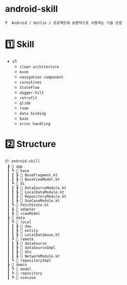 # android-skill

```
❓  Android / Kotlin / 프로젝트에 보편적으로 사용하는 기술 모음
```


# :one: Skill
- v1
  - ```clean architecture```
  - ```mvvm```
  - ```navigation component```
  - ```coroutines```
  - ```StateFlow```
  - ```dagger-hilt```
  - ```retrofit```
  - ```glide```
  - ```room```
  - ```data binding```
  - ```base```
  - ```error handling```


# :two: Structure
```
📦 android-skill
 ┣ 📂 app
 ┃ ┗ 📂 base
 ┃ ┃ ┣ 📜 BaseFragment.kt
 ┃ ┃ ┣ 📜 BaseViewModel.kt
 ┃ ┗ 📂 di
 ┃ ┃ ┣ 📜 DataSourceModule.kt
 ┃ ┃ ┣ 📜 LocalDataModule.kt
 ┃ ┃ ┣ 📜 RepositoryModule.kt
 ┃ ┃ ┣ 📜 UseCaseModule.kt
 ┃ ┗ 📜 FetchState.kt
 ┃ ┣ 📂 adapter
 ┃ ┣ 📂 viewModel
 ┣ 📂 data
 ┃ ┗ 📂 local
 ┃ ┃ ┣ 📂 dao
 ┃ ┃ ┣ 📂 entity
 ┃ ┃ ┣ 📜 LocalDatabase.kt
 ┃ ┗ 📂 remote
 ┃ ┃ ┣ 📂 dataSource
 ┃ ┃ ┣ 📂 dataSourceImpl
 ┃ ┃ ┣ 📂 dto
 ┃ ┃ ┣ 📜 NetworkModule.kt
 ┃ ┗ 📂 repositoryImpl
 ┣ 📂 domin
 ┃ ┗ 📂 model
 ┃ ┗ 📂 repository
 ┃ ┗ 📂 usecase
```
